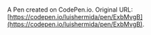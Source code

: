 # 

A Pen created on CodePen.io. Original URL: [https://codepen.io/luishermida/pen/ExbMvgB](https://codepen.io/luishermida/pen/ExbMvgB).


